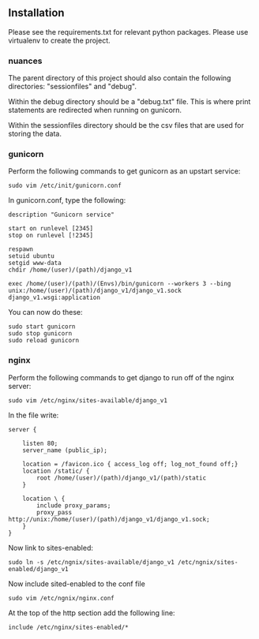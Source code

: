 ## Installation

Please see the requirements.txt for relevant python packages. Please use virtualenv to create the project.

### nuances

The parent directory of this project should also contain the following directories: "sessionfiles" and "debug".

Within the debug directory should be a "debug.txt" file. This is where print statements are redirected when running on gunicorn.

Within the sessionfiles directory should be the csv files that are used for storing the data.

### gunicorn

Perform the following commands to get gunicorn as an upstart service:

```
sudo vim /etc/init/gunicorn.conf
```

In gunicorn.conf, type the following:

```
description "Gunicorn service"

start on runlevel [2345]
stop on runlevel [!2345]

respawn
setuid ubuntu
setgid www-data
chdir /home/(user)/(path)/django_v1

exec /home/(user)/(path)/(Envs)/bin/gunicorn --workers 3 --bing unix:/home/(user)/(path)/django_v1/django_v1.sock django_v1.wsgi:application
```

You can now do these:

```
sudo start gunicorn
sudo stop gunicorn
sudo reload gunicorn
```

### nginx

Perform the following commands to get django to run off of the nginx server:

```
sudo vim /etc/nginx/sites-available/django_v1
```

In the file write:

```
server {

	listen 80;
	server_name (public_ip);
	
	location = /favicon.ico { access_log off; log_not_found off;}
	location /static/ {
		root /home/(user)/(path)/django_v1/(path)/static
	}

	location \ {
		include proxy_params;
		proxy_pass http://unix:/home/(user)/(path)/django_v1/django_v1.sock;
	}
}
```

Now link to sites-enabled:

```
sudo ln -s /etc/ngnix/sites-available/django_v1 /etc/ngnix/sites-enabled/django_v1
```

Now include sited-enabled to the conf file

```
sudo vim /etc/ngnix/nginx.conf
```

At the top of the http section add the following line:

```
include /etc/nginx/sites-enabled/*
```


